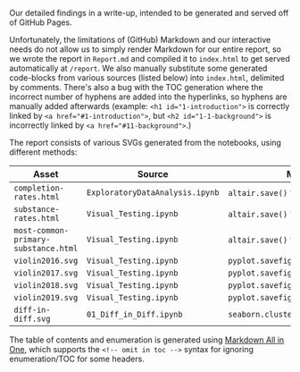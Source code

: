 Our detailed findings in a write-up, intended to be generated and served off of GitHub Pages.

Unfortunately, the limitations of (GitHub) Markdown and our interactive needs do not allow us to simply render Markdown for our entire report, so we wrote the report in `Report.md` and compiled it to `index.html` to get served automatically at `/report`. We also manually substitute some generated code-blocks from various sources (listed below) into `index.html`, delimited by comments. There's also a bug with the TOC generation where the incorrect number of hyphens are added into the hyperlinks, so hyphens are manually added afterwards (example: `<h1 id="1-introduction">` is correctly linked by `<a href="#1-introduction">`, but `<h2 id="1-1-background">` is incorrectly linked by `<a href="#11-background">`.)

The report consists of various SVGs generated from the notebooks, using different methods:

| Asset                                | Source                                | Method                              |
| ------------------------------------ | ------------------------------------- | ----------------------------------- |
| `completion-rates.html`              | `ExploratoryDataAnalysis.ipynb`       | `altair.save()` with `altair-saver` |
| `substance-rates.html`               | `Visual_Testing.ipynb`                | `altair.save()` with `altair-saver` |
| `most-common-primary-substance.html` | `Visual_Testing.ipynb`                | `altair.save()` with `altair-saver` |
| `violin2016.svg`                     | `Visual_Testing.ipynb`                | `pyplot.savefig()`                  |
| `violin2017.svg`                     | `Visual_Testing.ipynb`                | `pyplot.savefig()`                  |
| `violin2018.svg`                     | `Visual_Testing.ipynb`                | `pyplot.savefig()`                  |
| `violin2019.svg`                     | `Visual_Testing.ipynb`                | `pyplot.savefig()`                  |
| `diff-in-diff.svg`                   | `01_Diff_in_Diff.ipynb`               | `seaborn.clustermap(...).savefig()` |

The table of contents and enumeration is generated using [Markdown All in One](https://marketplace.visualstudio.com/items?itemName=yzhang.markdown-all-in-one), which supports the `<!-- omit in toc -->` syntax for ignoring enumeration/TOC for some headers.
